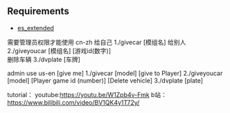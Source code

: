 
## Requirements
* [es_extended](https://github.com/ESX-Org/es_extended)


需要管理员权限才能使用
cn-zh
给自己
1./givecar [模组名]
给别人
2./giveyoucar [模组名] [游戏id(数字)]  
删除车辆
3./dvplate [车牌]


admin use
us-en
[give me]
1./givecar [model]
[give to Player]
2./giveyoucar [model] [Player game id (number)]
[Delete vehicle]
3./dvplate [plate]

tutorial：
youtube:https://youtu.be/W1Zpb4v-Fmk
b站：https://www.bilibili.com/video/BV1QK4y1T72y/

